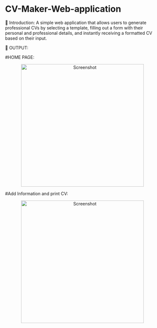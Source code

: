 # CV-Maker-Web-application

📌 Introduction: A simple web application that allows users to generate professional CVs by selecting a template, filling out a form with their personal and professional details, and instantly receiving a formatted CV based on their input.

🎯 OUTPUT: 

#HOME PAGE: 

<p align="center">
  <img src="https://github.com/user-attachments/assets/f8d03f03-395f-4f0c-8d41-a66169140e7f" alt="Screenshot" width="400">
</p>


#Add Information and print CV:

<p align="center">
  <img src="https://github.com/user-attachments/assets/651db94a-879f-42bf-b2a2-3ccd3f7fa1f8" alt="Screenshot" width="400">
</p>

